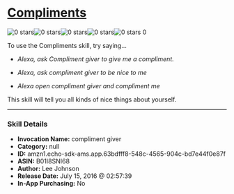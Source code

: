 # [Compliments](http://alexa.amazon.com/#skills/amzn1.echo-sdk-ams.app.63bdfff8-548c-4565-904c-bd7e44f0e87f)
![0 stars](../../images/ic_star_border_black_18dp_1x.png)![0 stars](../../images/ic_star_border_black_18dp_1x.png)![0 stars](../../images/ic_star_border_black_18dp_1x.png)![0 stars](../../images/ic_star_border_black_18dp_1x.png)![0 stars](../../images/ic_star_border_black_18dp_1x.png) 0

To use the Compliments skill, try saying...

* *Alexa, ask Compliment giver to give me a compliment.*

* *Alexa, ask compliment giver to be nice to me*

* *Alexa open compliment giver and compliment me*

This skill will tell you all kinds of nice things about yourself.

***

### Skill Details

* **Invocation Name:** compliment giver
* **Category:** null
* **ID:** amzn1.echo-sdk-ams.app.63bdfff8-548c-4565-904c-bd7e44f0e87f
* **ASIN:** B01I8SNI68
* **Author:** Lee Johnson
* **Release Date:** July 15, 2016 @ 02:57:39
* **In-App Purchasing:** No
